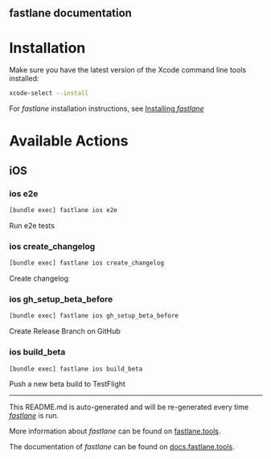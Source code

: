 fastlane documentation
----

# Installation

Make sure you have the latest version of the Xcode command line tools installed:

```sh
xcode-select --install
```

For _fastlane_ installation instructions, see [Installing _fastlane_](https://docs.fastlane.tools/#installing-fastlane)

# Available Actions

## iOS

### ios e2e

```sh
[bundle exec] fastlane ios e2e
```

Run e2e tests

### ios create_changelog

```sh
[bundle exec] fastlane ios create_changelog
```

Create changelog

### ios gh_setup_beta_before

```sh
[bundle exec] fastlane ios gh_setup_beta_before
```

Create Release Branch on GitHub

### ios build_beta

```sh
[bundle exec] fastlane ios build_beta
```

Push a new beta build to TestFlight

----

This README.md is auto-generated and will be re-generated every time [_fastlane_](https://fastlane.tools) is run.

More information about _fastlane_ can be found on [fastlane.tools](https://fastlane.tools).

The documentation of _fastlane_ can be found on [docs.fastlane.tools](https://docs.fastlane.tools).
